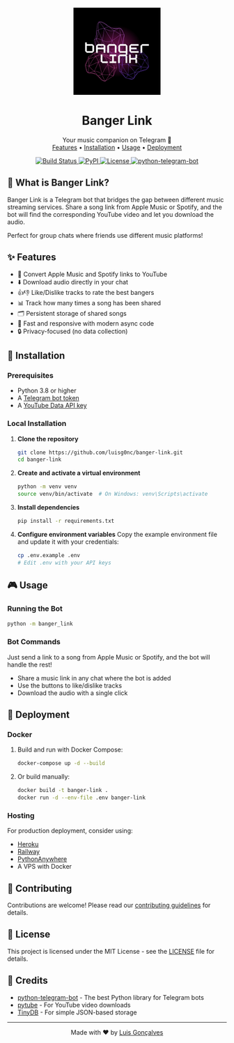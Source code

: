<p align="center">
  <a>
    <img src="./docs/logo.png" alt="Banger Link Logo" width="200">
  </a>
  <h1 align="center">Banger Link</h1>
  <p align="center">
    Your music companion on Telegram 🎵
    <br>
    <a href="#-features">Features</a> •
    <a href="#-installation">Installation</a> •
    <a href="#-usage">Usage</a> •
    <a href="#-deployment">Deployment</a>
  </p>
  <p align="center">
    <a href="https://github.com/luisg0nc/banger-link/actions">
      <img src="https://img.shields.io/github/actions/workflow/status/luisg0nc/banger-link/tests.yml?style=flat-square" alt="Build Status">
    </a>
    <a href="https://pypi.org/project/banger-link/">
      <img src="https://img.shields.io/pypi/v/banger-link?style=flat-square" alt="PyPI">
    </a>
    <a href="https://github.com/luisg0nc/banger-link/blob/main/LICENSE">
      <img src="https://img.shields.io/github/license/luisg0nc/banger-link?style=flat-square" alt="License">
    </a>
    <a href="https://python-telegram-bot.org">
      <img src="https://img.shields.io/badge/python--telegram--bot-20.0-blue?style=flat-square" alt="python-telegram-bot">
    </a>
  </p>
</p>

## 💬 What is Banger Link?

Banger Link is a Telegram bot that bridges the gap between different music streaming services. Share a song link from Apple Music or Spotify, and the bot will find the corresponding YouTube video and let you download the audio.

Perfect for group chats where friends use different music platforms!

## ✨ Features

- 🔄 Convert Apple Music and Spotify links to YouTube
- ⬇️ Download audio directly in your chat
- 👍👎 Like/Dislike tracks to rate the best bangers
- 📊 Track how many times a song has been shared
- 🗂️ Persistent storage of shared songs
- 🚀 Fast and responsive with modern async code
- 🔒 Privacy-focused (no data collection)

## 🚀 Installation

### Prerequisites

- Python 3.8 or higher
- A [Telegram bot token](https://core.telegram.org/bots#6-botfather)
- A [YouTube Data API key](https://developers.google.com/youtube/registering_an_application)

### Local Installation

1. **Clone the repository**
   ```bash
   git clone https://github.com/luisg0nc/banger-link.git
   cd banger-link
   ```

2. **Create and activate a virtual environment**
   ```bash
   python -m venv venv
   source venv/bin/activate  # On Windows: venv\Scripts\activate
   ```

3. **Install dependencies**
   ```bash
   pip install -r requirements.txt
   ```

4. **Configure environment variables**
   Copy the example environment file and update it with your credentials:
   ```bash
   cp .env.example .env
   # Edit .env with your API keys
   ```

## 🎮 Usage

### Running the Bot

```bash
python -m banger_link
```

### Bot Commands

Just send a link to a song from Apple Music or Spotify, and the bot will handle the rest!

- Share a music link in any chat where the bot is added
- Use the buttons to like/dislike tracks
- Download the audio with a single click

## 🐳 Deployment

### Docker

1. Build and run with Docker Compose:
   ```bash
   docker-compose up -d --build
   ```

2. Or build manually:
   ```bash
   docker build -t banger-link .
   docker run -d --env-file .env banger-link
   ```

### Hosting

For production deployment, consider using:

- [Heroku](https://www.heroku.com/)
- [Railway](https://railway.app/)
- [PythonAnywhere](https://www.pythonanywhere.com/)
- A VPS with Docker

## 🤝 Contributing

Contributions are welcome! Please read our [contributing guidelines](CONTRIBUTING.md) for details.

## 📄 License

This project is licensed under the MIT License - see the [LICENSE](LICENSE) file for details.

## 🙏 Credits

- [python-telegram-bot](https://python-telegram-bot.org/) - The best Python library for Telegram bots
- [pytube](https://github.com/pytube/pytube) - For YouTube video downloads
- [TinyDB](https://tinydb.readthedocs.io/) - For simple JSON-based storage

---

<p align="center">
  Made with ❤️ by <a href="https://github.com/luisg0nc">Luis Gonçalves</a>
</p>